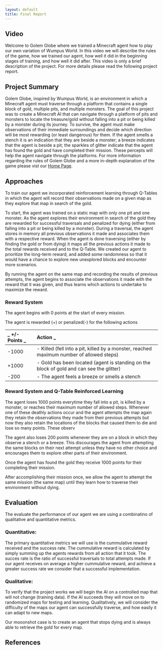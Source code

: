 ```yaml
---
layout: default
title: Final Report
--- 
```


## Video 
Welcome to Golem Globe where we trained a Minecraft agent how to play our own variation of Wumpus World. In this video we will describe the rules of the game, how we trained our agent, how well it did in the beginning stages of training, and how well it did after. This video is only a brief description of the project. For more details please read the following project report. 

## Project Summary 
Golem Globe, inspired by Wumpus World, is an environment in which a Minecraft agent must traverse through a platform that contains a single block of gold, multiple pits, and multiple monsters. The goal of this project was to create a Minecraft AI that can navigate through a platform of pits and monsters to locate the treasure/gold without falling into a pit or being killed by a monster during its journey. To survive, the agent must make observations of their immediate surroundings and decide which direction will be most rewarding (or least dangerous) for them. If the agent smells a stench it is an indication that they are beside a monster; a breeze indicates that the agent is beside a pit; the sparkles of glitter indicate that the agent has found the gold and have completed their mission. These percepts will help the agent navigate through the platforms. For more information regarding the rules of Golem Globe and a more in-depth explanation of the game please vist our [Home Page](https://soberanc.github.io/GolemGlobe/). 

## Approaches 
To train our agent we incorporated reinforcement learning through Q-Tables in which the agent will record their observations made on a given map as they explore that map in search of the gold. 

To start, the agent was trained on a static map with only one pit and one monster. As the agent explores their environment in search of the gold they are rewarded for successful traversals and penalized for dying (either from falling into a pit or being killed by a monster). During a traversal, the agent stores in memory all previous observations it made and associates them with a respective reward. When the agent is done traversing (either by finding the gold or from dying) it maps all the previous actions it made to the total rewards received and to the Q-Table. We created our agent to prioritize the long-term reward, and added some randomness so that it would have a chance to explore new unexplored blocks and encounter more scenarios. 

By running the agent on the same map and recording the results of previous attempts, the agent begins to associate the observations it made with the reward that it was given, and thus learns which actions to undertake to maximize the reward. 

### Reward System 
The agent begins with 0 points at the start of every mission. 

The agent is rewarded (+) or penalized(-) for the following actions

| _ +/- Points _ |  Action _ |
| :--- | :--- | 
| -1000| - Killed (fell into a pit, killed by a monster, reached maximum number of allowed steps) | 
| +1000 | - Gold has been located (agent is standing on the block of gold and can see the glitter) 
| -200 | - The agent feels a breeze or smells a stench | 

### Reward System and Q-Table Reinforced Learning 
The agent loses 1000 points everytime they fall into a pit, is killed by a monster, or reaches their maximum number of allowed steps. Whenever one of these deathly actions occur and the agent attempts the map again they retain the observations they made from their previous attempts but now they also retain the locations of the blocks that caused them to die and lose so many points. These observ

The agent also loses 200 points whenever they are on a block in which they observe a stench or a breeze. This discourages the agent from attempting the same blocks on their next attempt unless they have no other choice and encourages them to explore other parts of their environment. 

Once the agent has found the gold they receive 1000 points for their completing their mission. 

After accomplishing their mission once, we allow the agent to attempt the same mission (the same map) until they learn how to traverse their environment without dying. 

## Evaluation
The evaluate the performance of our agent we are using a combinatino of qualitative and quantitative metrics. 

### Quantitative: 
The primary quantitative metrics we will use is the cummulative reward received and the success rate. The cummulative reward is calculated by simply summing up the agents rewards from all action that it took. The succes rate is the ratio of successful traversals to total attempts made. If our agent receives on average a higher cummulative reward, and achieve a greater success rate we consider that a successful implementation. 

### Qualitative: 
To verify that the project works we will begin the AI on a controlled map that will not change (training data). If the AI succeeds they will move on to randomized maps for testing and learning. Qualitatively, we will consider the difficulty of the maps our agent can successfully traverse, and how easily it can adapt to new maps. 

Our mooonshot case is to create an agent that stops dying and is always able to retrieve the gold for every map. 

## References 
